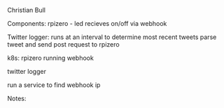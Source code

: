 Christian Bull

Components:
rpizero - led
recieves on/off via webhook

Twitter logger:
runs at an interval to determine most recent tweets
parse tweet and send post request to rpizero

k8s:
rpizero running webhook

twitter logger

run a service to find webhook ip

Notes:
